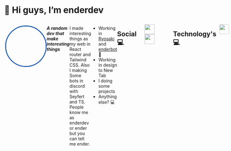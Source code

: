 # 👋 Hi guys, I’m enderdev

<div style="display:flex" >
	
<img align="right" style="border-radius:100%; border:solid; border-color:#205DB1" src="https://avatars.githubusercontent.com/u/94763461?v=4"
height=128 width=128>

<p align="left">

***A random dev that make interesting things***

I made interesting things as my web in React router and Tailwind CSS.
Also I making Some bots in discord with Seyfert and TS.
People know me as enderdev or ender but you can tell me ender.

</p>


- Working in [Ryosaki](https://ryosaki.vercel.app) and [enderbot](https://github.com/enderdev-v/enderbot) 🤖
- Working in design to New Tab
- I doing some projects
- Anything else? 💻
	
## Social 💻

<div align"right" style="">

</div>

<div style="margin:10px; display:flex" >
<div align="left">
<a style="margin:16px; margin-right:50px;" href="https://twitter.com/enderdev_v"><img src="https://raw.githubusercontent.com/dheereshagrwal/colored-icons/abc7fd264f36c6a1e3fc16e1cd5e94735ec671d8/public/icons/twitter/twitter.svg" height=32 width=32></a><a style="margin:16px; margin-right:50px;" href="https://youtube.com/@enderdev_v"><img src="https://raw.githubusercontent.com/dheereshagrwal/colored-icons/abc7fd264f36c6a1e3fc16e1cd5e94735ec671d8/public/icons/youtube/youtube.svg" height=32 width=32></a>
</div>


</div>

## Technology's 💻
<div style="display:flex">

<img style="margin:10px; border-radius:4px" src="https://raw.githubusercontent.com/dheereshagrwal/colored-icons/abc7fd264f36c6a1e3fc16e1cd5e94735ec671d8/public/icons/java/java.svg" height=32 width=32>
<img style="margin:10px; border-radius:4px" src="https://raw.githubusercontent.com/dheereshagrwal/colored-icons/abc7fd264f36c6a1e3fc16e1cd5e94735ec671d8/public/icons/js/js.svg" height=32 width=32>
<img style="margin:10px; border-radius:4px" src="https://raw.githubusercontent.com/dheereshagrwal/colored-icons/abc7fd264f36c6a1e3fc16e1cd5e94735ec671d8/public/icons/tailwind/tailwind.svg" height=32 width=32>
<img style="margin:10px; border-radius:4px" src="https://raw.githubusercontent.com/dheereshagrwal/colored-icons/abc7fd264f36c6a1e3fc16e1cd5e94735ec671d8/public/icons/ts/ts.svg" height=32 width=32>
<img style="margin:10px; border-radius:4px" src="https://raw.githubusercontent.com/dheereshagrwal/colored-icons/abc7fd264f36c6a1e3fc16e1cd5e94735ec671d8/public/icons/html/html.svg" height=32 width=32>

<img style="margin:10px; border-radius:4px" src="https://raw.githubusercontent.com/dheereshagrwal/colored-icons/abc7fd264f36c6a1e3fc16e1cd5e94735ec671d8/public/icons/mongodb/mongodb.svg" height=32 width=32>
<img style="margin:10px; border-radius:4px" src="https://raw.githubusercontent.com/dheereshagrwal/colored-icons/abc7fd264f36c6a1e3fc16e1cd5e94735ec671d8/public/icons/reactjs/reactjs.svg" height=32 width=32>
<img style="margin:10px; border-radius:4px" src="https://raw.githubusercontent.com/dheereshagrwal/colored-icons/abc7fd264f36c6a1e3fc16e1cd5e94735ec671d8/public/icons/nextjs/nextjs.svg" height=32 width=32>
<img style="margin:10px; border-radius:4px" src="https://raw.githubusercontent.com/dheereshagrwal/colored-icons/abc7fd264f36c6a1e3fc16e1cd5e94735ec671d8/public/icons/css/css.svg" height=32 width=32>
<img style="margin:10px; border-radius:4px" src="https://raw.githubusercontent.com/dheereshagrwal/colored-icons/abc7fd264f36c6a1e3fc16e1cd5e94735ec671d8/public/icons/expressjs/expressjs.svg" height=32 width=32>

</div>

## Stats 💻

****

 <a href="https://bsky.app/profile/enderdev.bsky.social" target="_blank">
    <img src="https://lanyard.cnrad.dev/api/780277567537414165" />
</a>
<img src="https://github-readme-streak-stats.herokuapp.com/?user=enderdev-v&theme=react&hide_border=false" alt="https://git.io/awesome-stats-card" heigth=256 width=470 />
<img src="https://github-readme-stats.vercel.app/api/top-langs/?username=enderdev-v&theme=react&hide_border=false&include_all_commits=true&count_private=true&layout=compact" alt="enderdev" heigth=256 width=400 />

![enderdev](https://github-contributor-stats.vercel.app/api?username=enderdev-v&limit=5&theme=onedark&combine_all_yearly_contributions=true)
